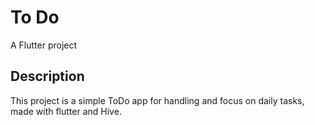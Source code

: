 # To Do

A Flutter project 

## Description

This project is a simple ToDo app for handling and focus on daily tasks,
made with flutter and Hive.
